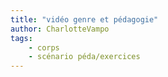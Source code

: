 ```yaml
---
title: "vidéo genre et pédagogie"
author: CharlotteVampo
tags:
    - corps
    - scénario péda/exercices
---
```

